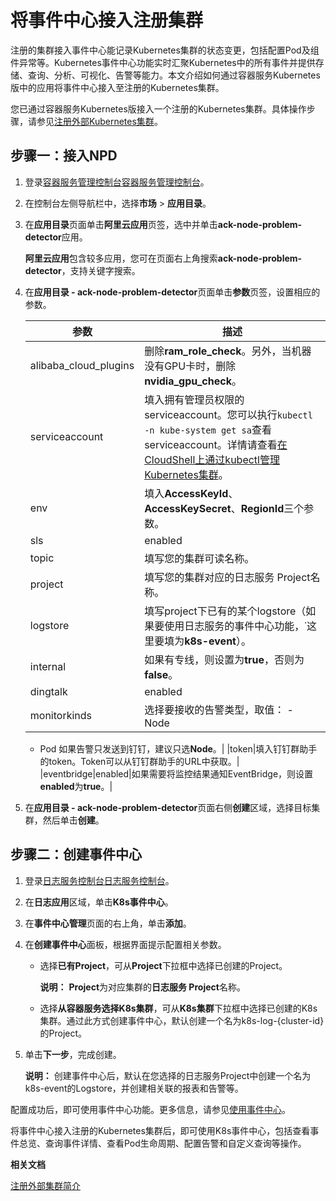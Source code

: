 # 将事件中心接入注册集群

注册的集群接入事件中心能记录Kubernetes集群的状态变更，包括配置Pod及组件异常等。Kubernetes事件中心功能实时汇聚Kubernetes中的所有事件并提供存储、查询、分析、可视化、告警等能力。本文介绍如何通过容器服务Kubernetes版中的应用将事件中心接入至注册的Kubernetes集群。

您已通过容器服务Kubernetes版接入一个注册的Kubernetes集群。具体操作步骤，请参见[注册外部Kubernetes集群](/cn.zh-CN/Kubernetes集群用户指南/多云混合云管理/注册外部Kubernetes集群.md)。

## 步骤一：接入NPD

1.  登录[容器服务管理控制台](https://cs.console.aliyun.com)[容器服务管理控制台](https://partners-intl.console.aliyun.com/#/cs)。

2.  在控制台左侧导航栏中，选择**市场** \> **应用目录**。

3.  在**应用目录**页面单击**阿里云应用**页签，选中并单击**ack-node-problem-detector**应用。

    **阿里云应用**包含较多应用，您可在页面右上角搜索**ack-node-problem-detector**，支持关键字搜索。

4.  在**应用目录 - ack-node-problem-detector**页面单击**参数**页签，设置相应的参数。

    |参数|描述|
    |--|--|
    |alibaba\_cloud\_plugins|删除**ram\_role\_check**。另外，当机器没有GPU卡时，删除**nvidia\_gpu\_check**。 |
    |serviceaccount|填入拥有管理员权限的serviceaccount。您可以执行`kubectl -n kube-system get sa`查看serviceaccount。详情请查看[在CloudShell上通过kubectl管理Kubernetes集群](/cn.zh-CN/Kubernetes集群用户指南/集群管理/连接集群/在CloudShell上通过kubectl管理Kubernetes集群.md)。|
    |env|填入**AccessKeyId**、**AccessKeySecret**、**RegionId**三个参数。|
    |sls|enabled|如果需要将event归档到日志服务，则设置**enabled**为**true**。|
    |topic|填写您的集群可读名称。|
    |project|填写您的集群对应的日志服务 Project名称。|
    |logstore|填写project下已有的某个logstore（如果要使用日志服务的事件中心功能，˙这里要填为**k8s-event**）。|
    |internal|如果有专线，则设置为**true**，否则为**false**。|
    |dingtalk|enabled|如果需要将event告警发送到钉钉群，则设置**enabled**为**true**。|
    |monitorkinds|选择要接收的告警类型，取值：    -   Node
    -   Pod
如果告警只发送到钉钉，建议只选**Node**。|
    |token|填入钉钉群助手的token。Token可以从钉钉群助手的URL中获取。|
    |eventbridge|enabled|如果需要将监控结果通知EventBridge，则设置**enabled**为**true**。|

5.  在**应用目录 - ack-node-problem-detector**页面右侧**创建**区域，选择目标集群，然后单击**创建**。


## 步骤二：创建事件中心

1.  登录[日志服务控制台](https://sls.console.aliyun.com)[日志服务控制台](https://partners-intl.console.aliyun.com/#/sls)。

2.  在**日志应用**区域，单击**K8s事件中心**。

3.  在**事件中心管理**页面的右上角，单击**添加**。

4.  在**创建事件中心**面板，根据界面提示配置相关参数。

    -   选择**已有Project**，可从**Project**下拉框中选择已创建的Project。

        **说明：** **Project**为对应集群的**日志服务 Project**名称。

    -   选择**从容器服务选择K8s集群**，可从**K8s集群**下拉框中选择已创建的K8s集群。通过此方式创建事件中心，默认创建一个名为k8s-log-\{cluster-id\}的Project。
5.  单击**下一步**，完成创建。

    **说明：** 创建事件中心后，默认在您选择的日志服务Project中创建一个名为k8s-event的Logstore，并创建相关联的报表和告警等。


配置成功后，即可使用事件中心功能。更多信息，请参见[使用事件中心](https://help.aliyun.com/document_detail/150476.html?spm=a2c6h.12873639.0.0.53116056SIry63#title-sn5-lr5-dmk)。

将事件中心接入注册的Kubernetes集群后，即可使用K8s事件中心，包括查看事件总览、查询事件详情、查看Pod生命周期、配置告警和自定义查询等操作。

**相关文档**  


[注册外部集群简介](/cn.zh-CN/Kubernetes集群用户指南/多云混合云管理/注册外部集群简介.md)

